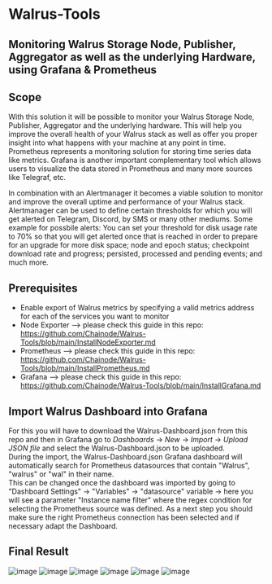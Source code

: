 # Walrus-Tools

## Monitoring Walrus Storage Node, Publisher, Aggregator as well as the underlying Hardware, using Grafana & Prometheus


## Scope

With this solution it will be possible to monitor your Walrus Storage Node, Publisher, Aggregator and the underlying hardware. This will help you improve the overall health of your Walrus stack as well as offer you proper insight into what happens with your machine at any point in time.  
Prometheus represents a monitoring solution for storing time series data like metrics. Grafana is another important complementary tool which allows users to visualize the data stored in Prometheus and many more sources like Telegraf, etc.  

In combination with an Alertmanager it becomes a viable solution to monitor and improve the overall uptime and performance of your Walrus stack. Alertmanager can be used to define certain thresholds for which you will get alerted on Telegram, Discord, by SMS or many other mediums. Some example for possbile alerts: You can set your threshold for disk usage rate to 70% so that you will get alerted once that is reached in order to prepare for an upgrade for more disk space; node and epoch status; checkpoint download rate and progress; persisted, processed and pending events; and much more.  

## Prerequisites
* Enable export of Walrus metrics by specifying a valid metrics address for each of the services you want to monitor
* Node Exporter  --> please check this guide in this repo: https://github.com/Chainode/Walrus-Tools/blob/main/InstallNodeExporter.md
* Prometheus  --> please check this guide in this repo: https://github.com/Chainode/Walrus-Tools/blob/main/InstallPrometheus.md
* Grafana  --> please check this guide in this repo: https://github.com/Chainode/Walrus-Tools/blob/main/InstallGrafana.md

## Import Walrus Dashboard into Grafana  
For this you will have to download the Walrus-Dashboard.json from this repo and then in Grafana go to *Dashboards* -> *New* -> *Import* -> *Upload JSON file* and select the Walrus-Dashboard.json to be uploaded.  
During the import, the Walrus-Dashboard.json Grafana dashboard will automatically search for Prometheus datasources that contain "Walrus", "walrus" or "wal" in their name.  
This can be changed once the dashboard was imported by going to "Dashboard Settings" -> "Variables" -> "datasource" variable -> here you will see a parameter "Instance name filter" where the regex condition for selecting the Prometheus source was defined.
As a next step you should make sure the right Prometheus connection has been selected and if necessary adapt the Dashboard. 

## Final Result 
![image](https://github.com/user-attachments/assets/e315d099-fb56-43ba-b0f7-88c0fb2b3e2a)
![image](https://github.com/user-attachments/assets/3372d4c8-66f9-4e66-8f15-8bd80f7837c9)
![image](https://github.com/user-attachments/assets/5040168b-788a-4530-8a63-7ace57608402)
![image](https://github.com/user-attachments/assets/9e83a051-fda5-4824-bd6e-293c3835a50b)
![image](https://github.com/user-attachments/assets/8c3716df-404d-4970-a70c-0ee9433d4c88)
![image](https://github.com/user-attachments/assets/db8bd6d3-9966-4ae9-80cf-dd801448ae62)
